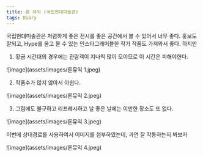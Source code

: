```yaml
---
title: 론 뮤익 (국립현대미술관)
tags: Diary
---
```


국립현대미술관은 저렴하게 좋은 전시를 좋은 공간에서 볼 수 있어서 너무 좋다. 홍보도 잘되고, Hype를 몰고 올 수 있는 인스타그래머블한 작가 작품도 가져와서 좋다. 하지만 

1. 황금 시간대의 경우에는 관람객이 지나칙 많이 모이므로 이 시간은 피해야한다.

![image](assets/images/론뮤익 1.jpeg)

2. 작품수가 많지 않아서 아쉽다.

![image](assets/images/론뮤익 2.jpeg)

3. 그럼에도 불구하고 리프레시하고 날 좋은 날에는 이만한 장소도 또 없다.

![image](assets/images/론뮤익 3.jpeg)

이번에 상대경로를 사용하여서 이미지를 첨부하였는데, 과연 잘 작동하는지 봐보자

![image](assets/images/론뮤익 4.jpeg)